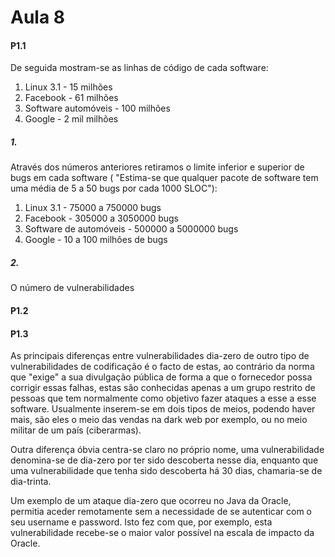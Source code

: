 # Aula 8

#### P1.1

De seguida mostram-se as linhas de código de cada software:

1. Linux 3.1 - 15 milhões
2. Facebook - 61 milhões
3. Software automóveis - 100 milhões
4. Google - 2 mil milhões

##### 1.

Através dos números anteriores retiramos o limite inferior e superior de bugs em cada software (
"Estima-se que qualquer pacote de software tem uma média de 5 a 50 bugs por cada 1000 SLOC"):

1. Linux 3.1 - 75000 a 750000 bugs
2. Facebook - 305000 a 3050000 bugs
3. Software de automóveis - 500000 a 5000000 bugs
4. Google - 10 a 100 milhões de bugs

##### 2.

O número de vulnerabilidades

#### P1.2


#### P1.3

As principais diferenças entre vulnerabilidades dia-zero de outro tipo de vulnerabilidades de codificação é o facto de estas, ao contrário da norma que "exige" a sua divulgação pública de forma a que o fornecedor possa corrigir essas falhas, estas são conhecidas apenas a um grupo restrito de pessoas que tem normalmente como objetivo fazer ataques a esse a esse software. Usualmente inserem-se em dois tipos de meios, podendo haver mais, são eles o meio das vendas na dark web por exemplo, ou no meio militar de um país (ciberarmas).

Outra diferença óbvia centra-se claro no próprio nome, uma vulnerabilidade denomina-se de dia-zero por ter sido descoberta nesse dia, enquanto que uma vulnerabilidade que tenha sido descoberta há 30 dias, chamaria-se de dia-trinta. 

Um exemplo de um ataque dia-zero que ocorreu no Java da Oracle, permitia aceder remotamente sem a necessidade de se autenticar com o seu username e password. Isto fez com que, por exemplo, esta vulnerabilidade recebe-se o maior valor possível na escala de impacto da Oracle.
